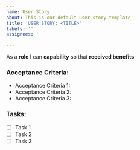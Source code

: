```yaml
---
name: User Story
about: This is our default user story template
title: 'USER STORY: <TITLE>'
labels: ''
assignees: ''

---
```


As a **role** I can **capability** so that **received benefits**


### Acceptance Criteria:
- Acceptance Criteria 1:
- Acceptance Criteria 2:
- Acceptance Criteria 3:


### Tasks:
- [ ] Task 1
- [ ] Task 2
- [ ] Task 3
